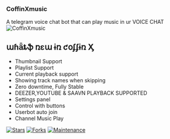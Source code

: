 ### CoffinXmusic
A telegram voice chat bot that can play music in ur VOICE CHAT
![CoffinXmusic](https://telegra.ph/file/448d719151a3d4d331281.jpg)

## աɦǟȶֆ ռɛա ɨռ  ƈօʄʄɨռ Ӽ
- Thumbnail Support
- Playlist Support
- Current playback support
- Showing track names when skipping
- Zero downtime, Fully Stable
- DEEZER,YOUTUBE & SAAVN PLAYBACK SUPPORTED
- Settings panel
- Control with buttons
- Userbot auto join
- Channel Music Play 

[![Stars](https://img.shields.io/github/stars/TheShashankk/CoffinXmusic?style=flat-square&color=yellow)](https://github.com/theshashankk/CoffinXmusic/stargazers)
[![Forks](https://img.shields.io/github/forks/TheShashankk/CoffinXmusic?style=circle-square&color=orange)](https://github.com/theshashankk/CoffinXmusic/fork)
[![Maintenance](https://img.shields.io/badge/Maintained%3F-yes-green.svg)](https://github.com/theshashankk/Coffinxmusic/graphs/commit-activity)
